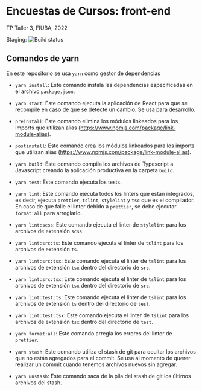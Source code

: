 # Encuestas de Cursos: front-end

TP Taller 3, FIUBA, 2022

Staging: ![Build status](https://github.com/tp-taller-3/front-end/workflows/front-end-build/badge.svg)

## Comandos de yarn

En este repositorio se usa `yarn` como gestor de dependencias

- `yarn install`: Este comando instala las dependencias especificadas en el
  archivo `package.json`.

- `yarn start`: Este comando ejecuta la aplicación de React para que
  se recompile en caso de que se detecte un cambio. Se usa para desarrollo.
- `preinstall`: Este comando elimina los módulos linkeados para los imports
  que utilizan alias (https://www.npmjs.com/package/link-module-alias).

- `postinstall`: Este comando crea los módulos linkeados para los imports
  que utilizan alias (https://www.npmjs.com/package/link-module-alias).

- `yarn build`: Este comando compila los archivos de Typescript a Javascript
  creando la aplicación productiva en la carpeta `build`.

- `yarn test`: Este comando ejecuta los tests.

- `yarn lint`: Este comando ejecuta todos los linters que están integrados,
  es decir, ejecuta `prettier`, `tslint`, `stylelint` y `tsc` que es el
  compilador. En caso de que falle el linter debido a `prettier`, se debe
  ejecutar `format:all` para arreglarlo.
- `yarn lint:scss`: Este comando ejecuta el linter de `stylelint` para los archivos de extensión `scss`.

- `yarn lint:src:ts`: Este comando ejecuta el linter de `tslint` para los archivos de extensión `ts`.

- `yarn lint:src:tsx`: Este comando ejecuta el linter de `tslint` para los
  archivos de extensión `tsx` dentro del directorio de `src`.

- `yarn lint:src:tsx`: Este comando ejecuta el linter de `tslint` para los
  archivos de extensión `tsx` dentro del directorio de `src`.
- `yarn lint:test:ts`: Este comando ejecuta el linter de `tslint` para los
  archivos de extensión `ts` dentro del directorio de `test`.

- `yarn lint:test:tsx`: Este comando ejecuta el linter de `tslint` para los
  archivos de extensión `tsx` dentro del directorio de `test`.

- `yarn format:all`: Este comando arregla los errores del linter de `prettier`.

- `yarn stash`: Este comando utiliza el stash de git para ocultar los archivos
  que no están agregados para el commit. Se usa al momento de querer realizar un commit cuando
  tenemos archivos nuevos sin agregar.

- `yarn unstash`: Este comando saca de la pila del stash de git los últimos
  archivos del stash.

